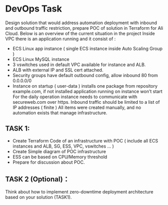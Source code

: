 # DevOps Task
Design solution that would address automation deployment with inbound and outbound traffic restriction, prepare POC of solution in Terraform for Ali Cloud.
Below is an overview of the current situation in the project
Inside VPC there is an application running and it consist of :
- ECS Linux app instance ( single ECS instance inside Auto Scaling Group )
- ECS Linux MySQL instance
- 3 vswitches used in default VPC available for instance and ALB.
- ALB with external IP and SSL cert attached.
- Security groups have default outbound config, allow inbound 80 from 0.0.0.0/0
- Instance on startup ( user-data ) installs one package from repository example.com, if not installed application running on instance won’t start
For the daily operation instance needs to communicate with secureweb.com over https.
Inbound traffic should be limited to a list of IP addresses ( finite )
All items were created manually, and no automation exists that manage infrastructure.

## TASK 1:
- Create Terraform Code of an infrastructure with POC ( include all ECS instances and
ALB, SG, ESS, VPC, vswitches … )
- Create Simple diagram of POC infrastructure
- ESS can be based on CPU/Memory threshold
- Prepare for discussion about POC.

## TASK 2 (Optional)：
Think about how to implement zero-downtime deployment architecture based on your solution (TASK1).